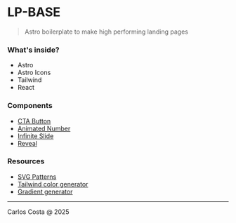 # LP-BASE

> Astro boilerplate to make high performing landing pages

### What's inside?

- Astro
- Astro Icons
- Tailwind
- React

### Components

- [CTA Button](https://github.com/carllosnc/lp-base/blob/master/docs/cta-button.md)
- [Animated Number](https://github.com/carllosnc/lp-base/blob/master/docs/animated-number.md)
- [Infinite Slide](https://github.com/carllosnc/lp-base/blob/master/docs/infinite-slide.md)
- [Reveal](https://github.com/carllosnc/lp-base/blob/master/docs/reveal.md)

### Resources

- [SVG Patterns](https://pattern.monster/eyes-3)
- [Tailwind color generator](https://uicolors.app/generate/54523a)
- [Gradient generator](https://colortopia.vercel.app/)

---

Carlos Costa @ 2025
